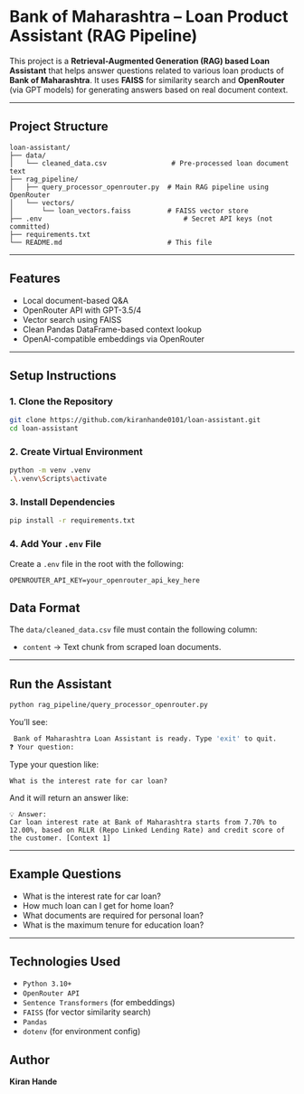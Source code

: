 #  Bank of Maharashtra – Loan Product Assistant (RAG Pipeline)

This project is a **Retrieval-Augmented Generation (RAG) based Loan Assistant** that helps answer questions related to various loan products of **Bank of Maharashtra**. It uses **FAISS** for similarity search and **OpenRouter** (via GPT models) for generating answers based on real document context.

---

##  Project Structure

```
loan-assistant/
├── data/
│   └── cleaned_data.csv                # Pre-processed loan document text
├── rag_pipeline/
│   ├── query_processor_openrouter.py  # Main RAG pipeline using OpenRouter
│   └── vectors/
│       └── loan_vectors.faiss         # FAISS vector store
├── .env                                   # Secret API keys (not committed)
├── requirements.txt
└── README.md                          # This file
```

---

##  Features

*  Local document-based Q\&A
*  OpenRouter API with GPT-3.5/4
*  Vector search using FAISS
*  Clean Pandas DataFrame-based context lookup
*  OpenAI-compatible embeddings via OpenRouter

---

##  Setup Instructions

### 1. Clone the Repository

```bash
git clone https://github.com/kiranhande0101/loan-assistant.git
cd loan-assistant
```

### 2. Create Virtual Environment

```bash
python -m venv .venv
.\.venv\Scripts\activate
```

### 3. Install Dependencies

```bash
pip install -r requirements.txt
```

### 4. Add Your `.env` File

Create a `.env` file in the root with the following:

```env
OPENROUTER_API_KEY=your_openrouter_api_key_here
```


##  Data Format

The `data/cleaned_data.csv` file must contain the following column:

* `content` → Text chunk from scraped loan documents.

---

##  Run the Assistant

```bash
python rag_pipeline/query_processor_openrouter.py
```

You’ll see:

```bash
 Bank of Maharashtra Loan Assistant is ready. Type 'exit' to quit.
❓ Your question:
```

Type your question like:

```
What is the interest rate for car loan?
```

And it will return an answer like:

```
💡 Answer:
Car loan interest rate at Bank of Maharashtra starts from 7.70% to 12.00%, based on RLLR (Repo Linked Lending Rate) and credit score of the customer. [Context 1]
```

---

##  Example Questions

* What is the interest rate for car loan?
* How much loan can I get for home loan?
* What documents are required for personal loan?
* What is the maximum tenure for education loan?

---

## Technologies Used

* `Python 3.10+`
* `OpenRouter API`
* `Sentence Transformers` (for embeddings)
* `FAISS` (for vector similarity search)
* `Pandas`
* `dotenv` (for environment config)


## Author

**Kiran Hande**

 
 
